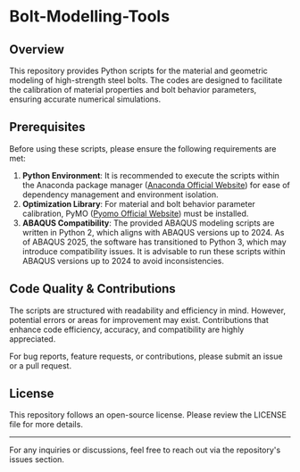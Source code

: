 # Bolt-Modelling-Tools

## Overview
This repository provides Python scripts for the material and geometric modeling of high-strength steel bolts. The codes are designed to facilitate the calibration of material properties and bolt behavior parameters, ensuring accurate numerical simulations.

## Prerequisites
Before using these scripts, please ensure the following requirements are met:

1. **Python Environment**: It is recommended to execute the scripts within the Anaconda package manager ([Anaconda Official Website](https://www.anaconda.com/)) for ease of dependency management and environment isolation.
2. **Optimization Library**: For material and bolt behavior parameter calibration, PyMO ([Pyomo Official Website](https://www.pyomo.org/)) must be installed.
3. **ABAQUS Compatibility**: The provided ABAQUS modeling scripts are written in Python 2, which aligns with ABAQUS versions up to 2024. As of ABAQUS 2025, the software has transitioned to Python 3, which may introduce compatibility issues. It is advisable to run these scripts within ABAQUS versions up to 2024 to avoid inconsistencies.

## Code Quality & Contributions
The scripts are structured with readability and efficiency in mind. However, potential errors or areas for improvement may exist. Contributions that enhance code efficiency, accuracy, and compatibility are highly appreciated.

For bug reports, feature requests, or contributions, please submit an issue or a pull request.

## License
This repository follows an open-source license. Please review the LICENSE file for more details.

---
For any inquiries or discussions, feel free to reach out via the repository's issues section.
